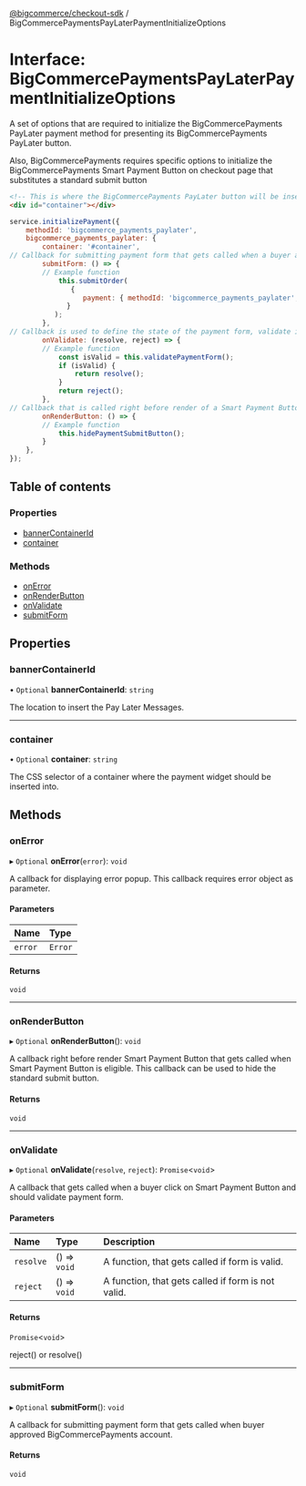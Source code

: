 [@bigcommerce/checkout-sdk](../README.md) / BigCommercePaymentsPayLaterPaymentInitializeOptions

# Interface: BigCommercePaymentsPayLaterPaymentInitializeOptions

A set of options that are required to initialize the BigCommercePayments PayLater payment
method for presenting its BigCommercePayments PayLater button.

Also, BigCommercePayments requires specific options to initialize the BigCommercePayments Smart Payment Button on checkout page that substitutes a standard submit button
```html
<!-- This is where the BigCommercePayments PayLater button will be inserted -->
<div id="container"></div>
```

```js
service.initializePayment({
    methodId: 'bigcommerce_payments_paylater',
    bigcommerce_payments_paylater: {
        container: '#container',
// Callback for submitting payment form that gets called when a buyer approves BigCommercePayments payment
        submitForm: () => {
        // Example function
            this.submitOrder(
               {
                  payment: { methodId: 'bigcommerce_payments_paylater', }
              }
           );
        },
// Callback is used to define the state of the payment form, validate if it is applicable for submit.
        onValidate: (resolve, reject) => {
        // Example function
            const isValid = this.validatePaymentForm();
            if (isValid) {
                return resolve();
            }
            return reject();
        },
// Callback that is called right before render of a Smart Payment Button. It gets called when a buyer is eligible for use of the particular BigCommercePayments method. This callback can be used to hide the standard submit button.
        onRenderButton: () => {
        // Example function
            this.hidePaymentSubmitButton();
        }
    },
});
```

## Table of contents

### Properties

- [bannerContainerId](BigCommercePaymentsPayLaterPaymentInitializeOptions.md#bannercontainerid)
- [container](BigCommercePaymentsPayLaterPaymentInitializeOptions.md#container)

### Methods

- [onError](BigCommercePaymentsPayLaterPaymentInitializeOptions.md#onerror)
- [onRenderButton](BigCommercePaymentsPayLaterPaymentInitializeOptions.md#onrenderbutton)
- [onValidate](BigCommercePaymentsPayLaterPaymentInitializeOptions.md#onvalidate)
- [submitForm](BigCommercePaymentsPayLaterPaymentInitializeOptions.md#submitform)

## Properties

### bannerContainerId

• `Optional` **bannerContainerId**: `string`

The location to insert the Pay Later Messages.

___

### container

• `Optional` **container**: `string`

The CSS selector of a container where the payment widget should be inserted into.

## Methods

### onError

▸ `Optional` **onError**(`error`): `void`

A callback for displaying error popup. This callback requires error object as parameter.

#### Parameters

| Name | Type |
| :------ | :------ |
| `error` | `Error` |

#### Returns

`void`

___

### onRenderButton

▸ `Optional` **onRenderButton**(): `void`

A callback right before render Smart Payment Button that gets called when
Smart Payment Button is eligible. This callback can be used to hide the standard submit button.

#### Returns

`void`

___

### onValidate

▸ `Optional` **onValidate**(`resolve`, `reject`): `Promise`<`void`\>

A callback that gets called when a buyer click on Smart Payment Button
and should validate payment form.

#### Parameters

| Name | Type | Description |
| :------ | :------ | :------ |
| `resolve` | () => `void` | A function, that gets called if form is valid. |
| `reject` | () => `void` | A function, that gets called if form is not valid. |

#### Returns

`Promise`<`void`\>

reject() or resolve()

___

### submitForm

▸ `Optional` **submitForm**(): `void`

A callback for submitting payment form that gets called
when buyer approved BigCommercePayments account.

#### Returns

`void`
